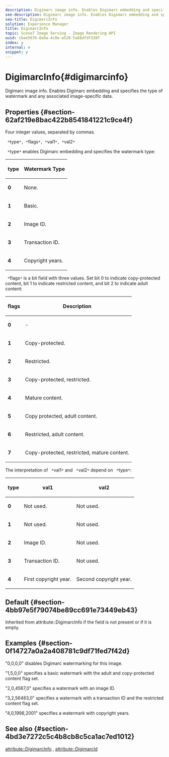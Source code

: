 ```yaml
---
description: Digimarc image info. Enables Digimarc embedding and specifies the type of watermark and any associated image-specific data.
seo-description: Digimarc image info. Enables Digimarc embedding and specifies the type of watermark and any associated image-specific data.
seo-title: DigimarcInfo
solution: Experience Manager
title: DigimarcInfo
topic: Scene7 Image Serving - Image Rendering API
uuid: cbae5676-0a9a-4c0e-a528-5a68dfdf328f
index: y
internal: n
snippet: y
---
```


# DigimarcInfo{#digimarcinfo}

Digimarc image info. Enables Digimarc embedding and specifies the type of watermark and any associated image-specific data.

## Properties {#section-62af219e8bac422b8541841221c9ce4f}

Four integer values, separated by commas.

` *`type`*, *`flags`*, *`val1`*, *`val2`*`

` *`type`*` enables Digimarc embedding and specifies the watermark type: 

<table id="table_3648951F14D94C5BAD097CFB783F1EE7"> 
 <thead> 
  <tr> 
   <th class="entry"> <p><span class="codeph"> <span class="varname"> type</span> </span> </p> </th> 
   <th class="entry"> <p><b>Watermark Type</b> </p> </th> 
  </tr> 
 </thead>
 <tbody> 
  <tr> 
   <td> <p><b>0</b> </p> </td> 
   <td> <p>None. </p> </td> 
  </tr> 
  <tr> 
   <td> <p><b>1</b> </p> </td> 
   <td> <p>Basic. </p> </td> 
  </tr> 
  <tr> 
   <td> <p><b>2</b> </p> </td> 
   <td> <p>Image ID. </p> </td> 
  </tr> 
  <tr> 
   <td> <p><b>3</b> </p> </td> 
   <td> <p>Transaction ID. </p> </td> 
  </tr> 
  <tr> 
   <td> <p><b>4</b> </p> </td> 
   <td> <p>Copyright years. </p> </td> 
  </tr> 
 </tbody> 
</table>

` *`flags`*` is a bit field with three values. Set bit 0 to indicate copy-protected content, bit 1 to indicate restricted content, and bit 2 to indicate adult content: 

<table id="table_00F218515FBE484F9D05CBAF14F9D045"> 
 <thead> 
  <tr> 
   <th class="entry"> <p><span class="codeph"> <span class="varname"> flags</span> </span> </p> </th> 
   <th class="entry"> <p><b>Description</b> </p> </th> 
  </tr> 
 </thead>
 <tbody> 
  <tr> 
   <td> <p><b>0</b> </p> </td> 
   <td> <p>- </p> </td> 
  </tr> 
  <tr> 
   <td> <p><b>1</b> </p> </td> 
   <td> <p>Copy-protected. </p> </td> 
  </tr> 
  <tr> 
   <td> <p><b>2</b> </p> </td> 
   <td> <p>Restricted. </p> </td> 
  </tr> 
  <tr> 
   <td> <p><b>3</b> </p> </td> 
   <td> <p>Copy-protected, restricted. </p> </td> 
  </tr> 
  <tr> 
   <td> <p><b>4</b> </p> </td> 
   <td> <p>Mature content. </p> </td> 
  </tr> 
  <tr> 
   <td> <p><b>5</b> </p> </td> 
   <td> <p>Copy protected, adult content. </p> </td> 
  </tr> 
  <tr> 
   <td> <p><b>6</b> </p> </td> 
   <td> <p>Restricted, adult content. </p> </td> 
  </tr> 
  <tr> 
   <td> <p><b>7</b> </p> </td> 
   <td> <p>Copy-protected, restricted, mature content. </p> </td> 
  </tr> 
 </tbody> 
</table>

The interpretation of ` *`val1`*` and ` *`val2`*` depend on ` *`type`*`: 

<table id="table_6B29F76BC1974C12AB7124BF84B29EC2"> 
 <thead> 
  <tr> 
   <th class="entry"> <p><span class="codeph"> <span class="varname"> type</span> </span> </p> </th> 
   <th class="entry"> <p><span class="codeph"> <span class="varname"> val1 </span> </span> </p> </th> 
   <th class="entry"> <p><span class="codeph"> <span class="varname"> val2 </span> </span> </p> </th> 
  </tr> 
 </thead>
 <tbody> 
  <tr> 
   <td> <p><b>0</b> </p> </td> 
   <td> <p>Not used. </p> </td> 
   <td> <p>Not used. </p> </td> 
  </tr> 
  <tr> 
   <td> <p><b>1</b> </p> </td> 
   <td> <p>Not used. </p> </td> 
   <td> <p>Not used. </p> </td> 
  </tr> 
  <tr> 
   <td> <p><b>2</b> </p> </td> 
   <td> <p>Image ID. </p> </td> 
   <td> <p>Not used. </p> </td> 
  </tr> 
  <tr> 
   <td> <p><b>3</b> </p> </td> 
   <td> <p>Transaction ID. </p> </td> 
   <td> <p>Not used. </p> </td> 
  </tr> 
  <tr> 
   <td> <p><b>4</b> </p> </td> 
   <td> <p>First copyright year. </p> </td> 
   <td> <p>Second copyright year. </p> </td> 
  </tr> 
 </tbody> 
</table>

## Default {#section-4bb97e5f79074be89cc691e73449eb43}

Inherited from attribute::DigimarcInfo if the field is not present or if it is empty.

## Examples {#section-0f14727a0a2a408781c9df71fed7f42d}

"0,0,0,0" disables Digimarc watermarking for this image.

"1,5,0,0" specifies a basic watermark with the adult and copy-protected content flag set.

"2,0,4567,0" specifies a watermark with an image ID.

"3,2,56483,0" specifies a watermark with a transaction ID and the restricted content flag set.

"4,0,1998,2001" specifies a watermark with copyright years.

## See also {#section-4bd3e7272c5c4b8cb8c5ca1ac7ed1012}

[attribute::DigimarcInfo](../../../../../../is_api/image_catalog/image-serving-api-ref/c-image-catalog-reference/c-attributes-reference/r-digimarcinfo.md#reference-de88636cb9b4435a94e3d0a80f072667) , [attribute::DigimarcId](../../../../../../is_api/image_catalog/image-serving-api-ref/c-image-catalog-reference/c-attributes-reference/r-digimarcid.md#reference-33e3eca7f1874510904e5c8645cecd68) 
